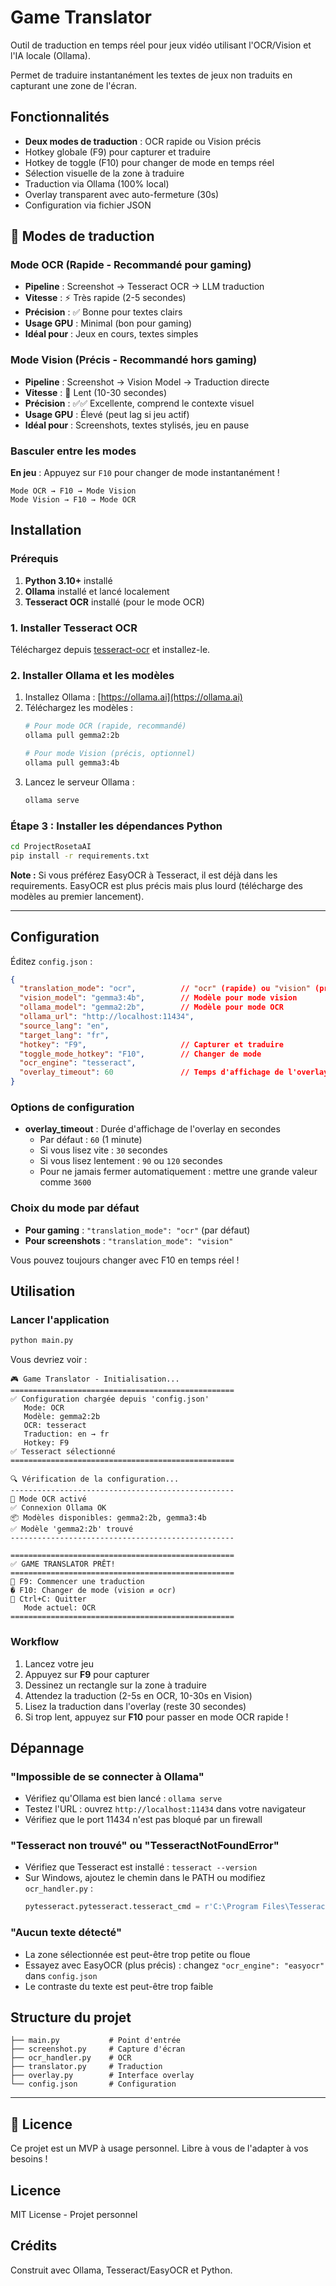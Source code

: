 # Game Translator

Outil de traduction en temps réel pour jeux vidéo utilisant l'OCR/Vision et l'IA locale (Ollama).

Permet de traduire instantanément les textes de jeux non traduits en capturant une zone de l'écran.

## Fonctionnalités

- **Deux modes de traduction** : OCR rapide ou Vision précis
- Hotkey globale (F9) pour capturer et traduire
- Hotkey de toggle (F10) pour changer de mode en temps réel
- Sélection visuelle de la zone à traduire
- Traduction via Ollama (100% local)
- Overlay transparent avec auto-fermeture (30s)
- Configuration via fichier JSON

## 🚀 Modes de traduction

### Mode OCR (Rapide - Recommandé pour gaming)
- **Pipeline** : Screenshot → Tesseract OCR → LLM traduction
- **Vitesse** : ⚡ Très rapide (2-5 secondes)
- **Précision** : ✅ Bonne pour textes clairs
- **Usage GPU** : Minimal (bon pour gaming)
- **Idéal pour** : Jeux en cours, textes simples

### Mode Vision (Précis - Recommandé hors gaming)
- **Pipeline** : Screenshot → Vision Model → Traduction directe
- **Vitesse** : 🐌 Lent (10-30 secondes)
- **Précision** : ✅✅ Excellente, comprend le contexte visuel
- **Usage GPU** : Élevé (peut lag si jeu actif)
- **Idéal pour** : Screenshots, textes stylisés, jeu en pause

### Basculer entre les modes

**En jeu** : Appuyez sur `F10` pour changer de mode instantanément !

```
Mode OCR → F10 → Mode Vision
Mode Vision → F10 → Mode OCR
```

## Installation

### Prérequis

1. **Python 3.10+** installé
2. **Ollama** installé et lancé localement
3. **Tesseract OCR** installé (pour le mode OCR)

### 1. Installer Tesseract OCR

Téléchargez depuis [tesseract-ocr](https://github.com/UB-Mannheim/tesseract/wiki) et installez-le.

### 2. Installer Ollama et les modèles

1. Installez Ollama : [https://ollama.ai](https://ollama.ai)
2. Téléchargez les modèles :
   ```bash
   # Pour mode OCR (rapide, recommandé)
   ollama pull gemma2:2b
   
   # Pour mode Vision (précis, optionnel)
   ollama pull gemma3:4b
   ```
3. Lancez le serveur Ollama :
   ```bash
   ollama serve
   ```

### Étape 3 : Installer les dépendances Python

```bash
cd ProjectRosetaAI
pip install -r requirements.txt
```

**Note :** Si vous préférez EasyOCR à Tesseract, il est déjà dans les requirements. EasyOCR est plus précis mais plus lourd (télécharge des modèles au premier lancement).

---

## Configuration

Éditez `config.json` :

```json
{
  "translation_mode": "ocr",          // "ocr" (rapide) ou "vision" (précis)
  "vision_model": "gemma3:4b",        // Modèle pour mode vision
  "ollama_model": "gemma2:2b",        // Modèle pour mode OCR
  "ollama_url": "http://localhost:11434",
  "source_lang": "en",
  "target_lang": "fr",
  "hotkey": "F9",                     // Capturer et traduire
  "toggle_mode_hotkey": "F10",        // Changer de mode
  "ocr_engine": "tesseract",
  "overlay_timeout": 60               // Temps d'affichage de l'overlay (secondes)
}
```

### Options de configuration

- **overlay_timeout** : Durée d'affichage de l'overlay en secondes
  - Par défaut : `60` (1 minute)
  - Si vous lisez vite : `30` secondes
  - Si vous lisez lentement : `90` ou `120` secondes
  - Pour ne jamais fermer automatiquement : mettre une grande valeur comme `3600`

### Choix du mode par défaut

- **Pour gaming** : `"translation_mode": "ocr"` (par défaut)
- **Pour screenshots** : `"translation_mode": "vision"`

Vous pouvez toujours changer avec F10 en temps réel !

## Utilisation

### Lancer l'application

```bash
python main.py
```

Vous devriez voir :
```
🎮 Game Translator - Initialisation...
==================================================
✅ Configuration chargée depuis 'config.json'
   Mode: OCR
   Modèle: gemma2:2b
   OCR: tesseract
   Traduction: en → fr
   Hotkey: F9
✅ Tesseract sélectionné
==================================================

🔍 Vérification de la configuration...
--------------------------------------------------
📝 Mode OCR activé
✅ Connexion Ollama OK
📦 Modèles disponibles: gemma2:2b, gemma3:4b
✅ Modèle 'gemma2:2b' trouvé
--------------------------------------------------

==================================================
✅ GAME TRANSLATOR PRÊT!
==================================================
📌 F9: Commencer une traduction
� F10: Changer de mode (vision ⇄ ocr)
📌 Ctrl+C: Quitter
   Mode actuel: OCR
==================================================
```

### Workflow

1. Lancez votre jeu
2. Appuyez sur **F9** pour capturer
3. Dessinez un rectangle sur la zone à traduire
4. Attendez la traduction (2-5s en OCR, 10-30s en Vision)
5. Lisez la traduction dans l'overlay (reste 30 secondes)
6. Si trop lent, appuyez sur **F10** pour passer en mode OCR rapide !

## Dépannage

### "Impossible de se connecter à Ollama"

- Vérifiez qu'Ollama est bien lancé : `ollama serve`
- Testez l'URL : ouvrez `http://localhost:11434` dans votre navigateur
- Vérifiez que le port 11434 n'est pas bloqué par un firewall

### "Tesseract non trouvé" ou "TesseractNotFoundError"

- Vérifiez que Tesseract est installé : `tesseract --version`
- Sur Windows, ajoutez le chemin dans le PATH ou modifiez `ocr_handler.py` :
  ```python
  pytesseract.pytesseract.tesseract_cmd = r'C:\Program Files\Tesseract-OCR\tesseract.exe'
  ```

### "Aucun texte détecté"

- La zone sélectionnée est peut-être trop petite ou floue
- Essayez avec EasyOCR (plus précis) : changez `"ocr_engine": "easyocr"` dans `config.json`
- Le contraste du texte est peut-être trop faible

## Structure du projet

```
├── main.py           # Point d'entrée
├── screenshot.py     # Capture d'écran
├── ocr_handler.py    # OCR
├── translator.py     # Traduction
├── overlay.py        # Interface overlay
└── config.json       # Configuration
```

---

## 📝 Licence

Ce projet est un MVP à usage personnel. Libre à vous de l'adapter à vos besoins !

## Licence

MIT License - Projet personnel

## Crédits

Construit avec Ollama, Tesseract/EasyOCR et Python.

